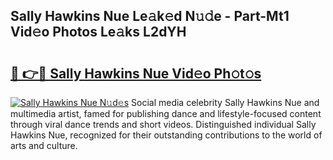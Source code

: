 ## Sally Hawkins Nue Le𝚊k𝚎d N𝚞𝚍e - Part-Mt1 Vid𝚎o Photos Le𝚊ks L2dYH

# <h2><a href="http://fb9bzpe.evod.top/?m=Sally+Hawkins+Nue">🔗 👉🔴 Sally Hawkins Nue Vid𝚎o Ph𝚘t𝚘s</a></h2>

[![Sally Hawkins Nue N𝚞d𝚎s](https://i.imgur.com/8V9OHl7.gif)](http://fb9bzpe.evod.top/?m=Sally+Hawkins+Nue)
Social media celebrity Sally Hawkins Nue and multimedia artist, famed for publishing dance and lifestyle-focused content through viral dance trends and short videos. Distinguished individual Sally Hawkins Nue, recognized for their outstanding contributions to the world of arts and culture. 
